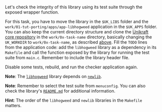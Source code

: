 Let's check the integrity of this library using its test suite through the exposed wrapper function.

For this task, you have to move the library in the `$UK_LIBS` folder and the `work/01-tut-porting/apps/app-libhogweed` application in the `$UK_APPS` folder.
You can also keep the current directory structure and clone the [Unikraft core repository](https://github.com/unikraft/unikraft) in the `work/0x-task-name` directory, basically changing the `UK_WORKDIR` to `work/0x-task-name`, as described [above](https://unikraft.org/community/hackathons/usoc22/contributing-to-unikraft/#reminders).
Fill the `TODO` lines from the application code: add the `libhogweed` library as a dependency in its `Makefile` and call the function exposed by the library for running the test suite from `main.c`.
Remember to include the library header file.

Disable some tests, rebuild, and run the checker application again.

**Note**: The [`libhogweed`](https://github.com/unikraft/lib-libhogweed) library depends on [`newlib`](https://github.com/unikraft/lib-newlib).

**Note**: Remember to select the test suite from `menuconfig`.
You can also check the library's [`README.md`](https://github.com/unikraft/lib-libhogweed#readme) for additional information.

**Hint**: The order of the `libhogweed` and `newlib` libraries in the `Makefile` matters.
